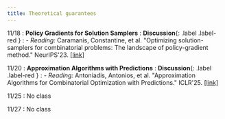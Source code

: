 ```yaml
---
title: Theoretical guarantees
---
```


11/18
: **Policy Gradients for Solution Samplers**
  : **Discussion**{: .label .label-red }
: - *Reading:* Caramanis, Constantine, et al. "Optimizing solution-samplers for combinatorial problems: The landscape of policy-gradient method." NeurIPS'23. [[link]](https://arxiv.org/abs/2310.05309)

11/20
: **Approximation Algorithms with Predictions**
  : **Discussion**{: .label .label-red }
: - *Reading:* Antoniadis, Antonios, et al. "Approximation Algorithms for Combinatorial Optimization with Predictions." ICLR'25. [[link]](https://arxiv.org/abs/2411.16600v1)

11/25
: No class

11/27
: No class